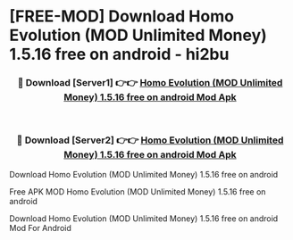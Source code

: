 # [FREE-MOD] Download Homo Evolution (MOD Unlimited Money) 1.5.16 free on android - hi2bu


<div align="center">
<h3>🔴 Download [Server1] 👉👉 <a href="https://apk-comot.site?title=Homo_Evolution_(MOD_Unlimited_Money)_1.5.16_free_on_android">Homo Evolution (MOD Unlimited Money) 1.5.16 free on android Mod Apk</a></h3><br>

<h3>🔴 Download [Server2] 👉👉 <a href="https://apk-comot.site?title=Homo_Evolution_(MOD_Unlimited_Money)_1.5.16_free_on_android">Homo Evolution (MOD Unlimited Money) 1.5.16 free on android Mod Apk</a></h3>
</div>



Download Homo Evolution (MOD Unlimited Money) 1.5.16 free on android 

Free APK MOD Homo Evolution (MOD Unlimited Money) 1.5.16 free on android 

Download Homo Evolution (MOD Unlimited Money) 1.5.16 free on android Mod For Android
